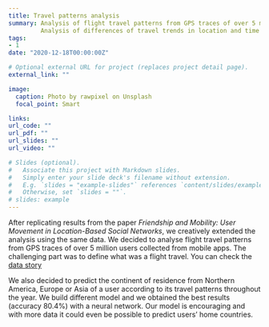 ```yaml
---
title: Travel patterns analysis
summary: Analysis of flight travel patterns from GPS traces of over 5 million users of two social apps.
         Analysis of differences of travel trends in location and time among different ountries worldwide in terms..
tags:
- 1
date: "2020-12-18T00:00:00Z"

# Optional external URL for project (replaces project detail page).
external_link: ""

image:
  caption: Photo by rawpixel on Unsplash
  focal_point: Smart

links:
url_code: ""
url_pdf: ""
url_slides: ""
url_video: ""

# Slides (optional).
#   Associate this project with Markdown slides.
#   Simply enter your slide deck's filename without extension.
#   E.g. `slides = "example-slides"` references `content/slides/example-slides.md`.
#   Otherwise, set `slides = ""`.
# slides: example
---
```


After replicating results from the paper _Friendship and Mobility: User Movement in Location-Based Social Networks_, we creatively extended the analysis using the same data. We decided to analyse flight travel patterns from GPS traces of over 5 million users collected from mobile apps. The challenging part was to define what was a flight travel. You can check the [data story](https://valentingarnier.github.io)

We also decided to predict the continent of residence from Northern America, Europe or Asia of a user according to its travel patterns throughout the year. We build different model and we obtained the best results (accuracy 80.4%) with a neural network.
Our model is encouraging and with more data it could even be possible to predict users’ home countries.
